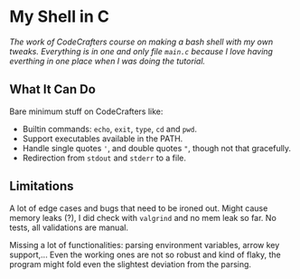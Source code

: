 # My Shell in C 

*The work of CodeCrafters course on making a bash shell with my own tweaks. Everything is in one and only file `main.c` because I love having everthing in one place when I was doing the tutorial.*

## What It Can Do

Bare minimum stuff on CodeCrafters like:

- Builtin commands: `echo`, `exit`, `type`, `cd` and `pwd`.
- Support executables available in the PATH.
- Handle single quotes `'`, and double quotes `"`, though not that gracefully.
- Redirection from `stdout` and `stderr` to a file.

## Limitations

A lot of edge cases and bugs that need to be ironed out. Might cause memory leaks (?), I did check with `valgrind` and no mem leak so far. No tests, all validations are manual.

Missing a lot of functionalities: parsing environment variables, arrow key support,... Even the working ones are not so robust and kind of flaky, the program might fold even the slightest deviation from the parsing.